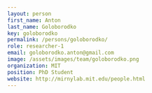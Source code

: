 ```yaml
---
layout: person
first_name: Anton
last_name: Goloborodko
key: goloborodko
permalink: /persons/goloborodko/
role: researcher-1
email: goloborodko.anton@gmail.com
image: /assets/images/team/goloborodko.png
organization: MIT
position: PhD Student
website: http://mirnylab.mit.edu/people.html
---
```

